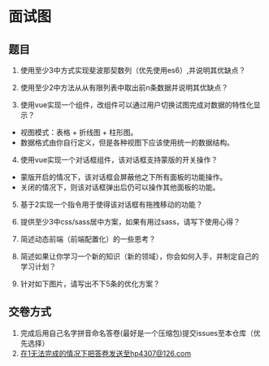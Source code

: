#  面试图

## 题目 
1. 使用至少3中方式实现斐波那契数列（优先使用es6）,并说明其优缺点？

2. 使用至少2中方法从从有限列表中取出前n条数据并说明其优缺点？

3. 使用vue实现一个组件，改组件可以通过用户切换试图完成对数据的特性化显示？
  * 视图模式：表格 + 折线图 + 柱形图。
  * 数据格式由你自行定义，但是各种视图下应该使用统一的数据结构。

4. 使用vue实现一个对话框组件，该对话框支持蒙版的开关操作？
  * 蒙版开启的情况下，该对话框会屏蔽他之下所有面板的功能操作。
  * 关闭的情况下，则该对话框弹出后仍可以操作其他面板的功能。

5. 基于2实现一个指令用于使得该对话框有拖拽移动的功能？

6. 提供至少3中css/sass居中方案，如果有用过sass，请写下使用心得？

7. 简述动态前端（前端配置化）的一些思考？

8. 简述如果让你学习一个新的知识（新的领域），你会如何入手，并制定自己的学习计划？

9. 针对如下图片，请写出不下5条的优化方案？

## 交卷方式

1. 完成后用自己名字拼音命名答卷(最好是一个压缩包)提交issues至本仓库（优先选择）
2. 在1无法完成的情况下把答卷发送至hp4307@126.com
